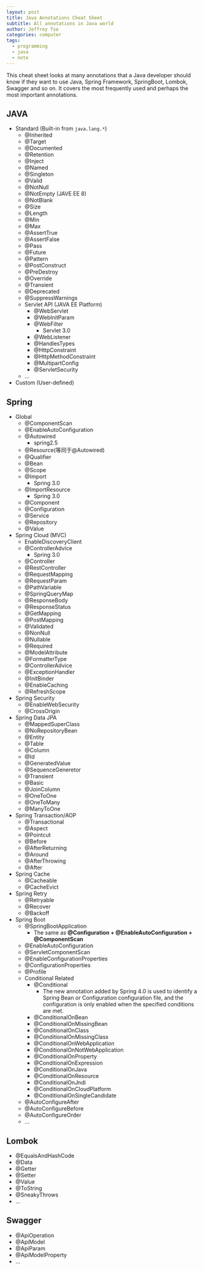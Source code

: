 ```yaml
---
layout: post
title: Java Annotations Cheat Sheet
subtitle: All annotations in Java world
author: Jeffrey Tse
categories: computer
tags:
  - programming
  - java
  - note
---
```


This cheat sheet looks at many annotations that a Java developer should
know if they want to use Java, Spring Framework, SpringBoot, Lombok,
Swagger and so on. It covers the most frequently used and perhaps the
most important annotations.

## JAVA

- Standard (Built-in from `java.lang.*`)
  - @Inherited
  - @Target
  - @Documented
  - @Retention
  - @Inject
  - @Named
  - @Singleton
  - @Valid
  - @NotNull
  - @NotEmpty (JAVE EE 8)
  - @NotBlank
  - @Size
  - @Length
  - @Min
  - @Max
  - @AssertTrue
  - @AssertFalse
  - @Pass
  - @Future
  - @Pattern
  - @PostConstruct
  - @PreDestroy
  - @Override
  - @Transient
  - @Deprecated
  - @SuppressWarnings
  - Servlet API (JAVA EE Platform)
    - @WebServlet
    - @WebInitParam
    - @WebFilter
      - Servlet 3.0
    - @WebListener
    - @HandlesTypes
    - @HttpConstraint
    - @HttpMethodConstraint
    - @MultipartConfig
    - @ServletSecurity
  - ...
- Custom (User-defined)

## Spring

- Global
  - @ComponentScan
  - @EnableAutoConfiguration
  - @Autowired
    - spring2.5
  - @Resource(等同于@Autowired)
  - @Qualifier
  - @Bean
  - @Scope
  - @Import
    - Spring 3.0
  - @ImportResource
    - Spring 3.0
  - @Component
  - @Configuration
  - @Service
  - @Repository
  - @Value
- Spring Cloud (MVC)
  - EnableDiscoveryClient
  - @ControllerAdvice
    - Spring 3.0
  - @Controller
  - @RestController
  - @RequestMapping
  - @RequestParam
  - @PathVariable
  - @SpringQueryMap
  - @ResponseBody
  - @ResponseStatus
  - @GetMapping
  - @PostMapping
  - @Validated
  - @NonNull
  - @Nullable
  - @Required
  - @ModelAttribute
  - @FormatterType
  - @ControllerAdvice
  - @ExceptionHandler
  - @InitBinder
  - @EnableCaching
  - @RefreshScope
- Spring Security
  - @EnableWebSecurity
  - @CrossOrigin
- Spring Data JPA
  - @MappedSuperClass
  - @NoRepositoryBean
  - @Entity
  - @Table
  - @Column
  - @Id
  - @GeneratedValue
  - @SequenceGeneretor
  - @Transient
  - @Basic
  - @JoinColumn
  - @OneToOne
  - @OneToMany
  - @ManyToOne
- Spring Transaction/AOP
  - @Transactional
  - @Aspect
  - @Pointcut
  - @Before
  - @AfterReturning
  - @Around
  - @AfterThrowing
  - @After
- Spring Cache
  - @Cacheable
  - @CacheEvict
- Spring Retry
  - @Retryable
  - @Recover
  - @Backoff
- Spring Boot
  - @SpringBootApplication
    - The same as __@Configuration + @EnableAutoConfiguration + @ComponentScan__
  - @EnableAutoConfiguration
  - @ServletComponentScan
  - @EnableConfigurationProperties
  - @ConfigurationProperties
  - @Profile
  - Conditional Related
    - @Conditional
      - The new annotation added by Spring 4.0 is used to identify a Spring Bean
      or Configuration configuration file, and the configuration is only enabled
      when the specified conditions are met.
    - @ConditionalOnBean
    - @ConditionalOnMissingBean
    - @ConditionalOnClass
    - @ConditionalOnMissingClass
    - @ConditionalOnWebApplication
    - @ConditionalOnNotWebApplication
    - @ConditionalOnProperty
    - @ConditionalOnExpression
    - @ConditionalOnJava
    - @ConditionalOnResource
    - @ConditionalOnJndi
    - @ConditionalOnCloudPlatform
    - @ConditionalOnSingleCandidate
  - @AutoConfigureAfter
  - @AutoConfigureBefore
  - @AutoConfigureOrder
  - ...

## Lombok

- @EqualsAndHashCode
- @Data
- @Getter
- @Setter
- @Value
- @ToString
- @SneakyThrows
- ...

## Swagger

- @ApiOperation
- @ApiModel
- @ApiParam
- @ApiModelProperty
- ...

